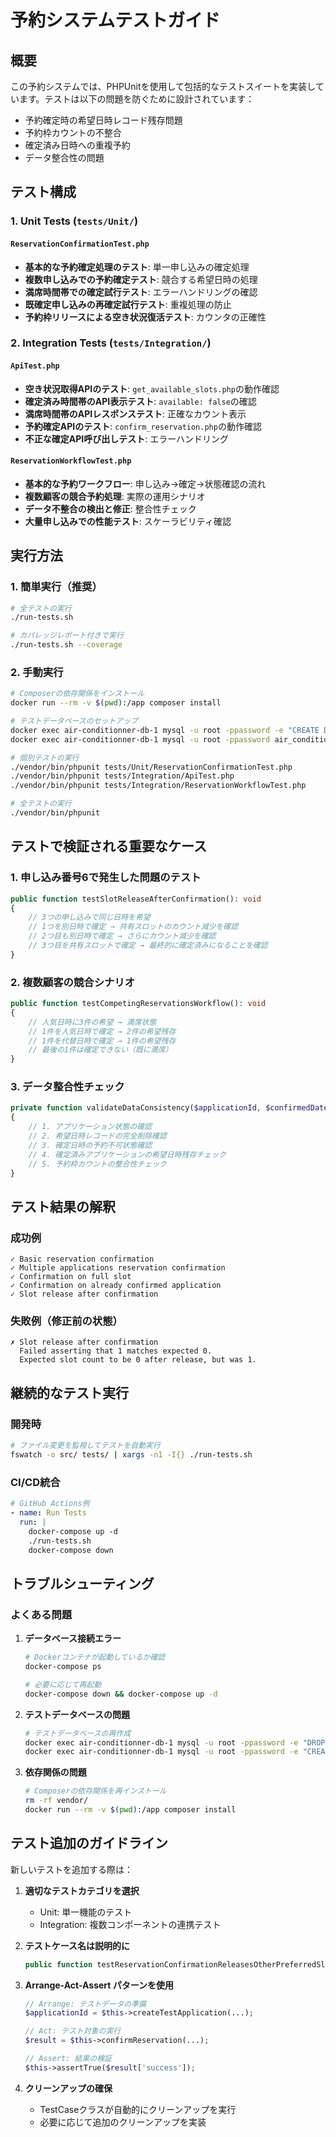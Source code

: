 # 予約システムテストガイド

## 概要

この予約システムでは、PHPUnitを使用して包括的なテストスイートを実装しています。テストは以下の問題を防ぐために設計されています：

- 予約確定時の希望日時レコード残存問題
- 予約枠カウントの不整合
- 確定済み日時への重複予約
- データ整合性の問題

## テスト構成

### 1. Unit Tests (`tests/Unit/`)

#### `ReservationConfirmationTest.php`
- **基本的な予約確定処理のテスト**: 単一申し込みの確定処理
- **複数申し込みでの予約確定テスト**: 競合する希望日時の処理
- **満席時間帯での確定試行テスト**: エラーハンドリングの確認
- **既確定申し込みの再確定試行テスト**: 重複処理の防止
- **予約枠リリースによる空き状況復活テスト**: カウンタの正確性

### 2. Integration Tests (`tests/Integration/`)

#### `ApiTest.php`
- **空き状況取得APIのテスト**: `get_available_slots.php`の動作確認
- **確定済み時間帯のAPI表示テスト**: `available: false`の確認
- **満席時間帯のAPIレスポンステスト**: 正確なカウント表示
- **予約確定APIのテスト**: `confirm_reservation.php`の動作確認
- **不正な確定API呼び出しテスト**: エラーハンドリング

#### `ReservationWorkflowTest.php`
- **基本的な予約ワークフロー**: 申し込み→確定→状態確認の流れ
- **複数顧客の競合予約処理**: 実際の運用シナリオ
- **データ不整合の検出と修正**: 整合性チェック
- **大量申し込みでの性能テスト**: スケーラビリティ確認

## 実行方法

### 1. 簡単実行（推奨）

```bash
# 全テストの実行
./run-tests.sh

# カバレッジレポート付きで実行
./run-tests.sh --coverage
```

### 2. 手動実行

```bash
# Composerの依存関係をインストール
docker run --rm -v $(pwd):/app composer install

# テストデータベースのセットアップ
docker exec air-conditionner-db-1 mysql -u root -ppassword -e "CREATE DATABASE IF NOT EXISTS air_conditioner_db_test;"
docker exec air-conditionner-db-1 mysql -u root -ppassword air_conditioner_db_test < sql/init.sql

# 個別テストの実行
./vendor/bin/phpunit tests/Unit/ReservationConfirmationTest.php
./vendor/bin/phpunit tests/Integration/ApiTest.php
./vendor/bin/phpunit tests/Integration/ReservationWorkflowTest.php

# 全テストの実行
./vendor/bin/phpunit
```

## テストで検証される重要なケース

### 1. 申し込み番号6で発生した問題のテスト

```php
public function testSlotReleaseAfterConfirmation(): void
{
    // 3つの申し込みで同じ日時を希望
    // 1つを別日時で確定 → 共有スロットのカウント減少を確認
    // 2つ目も別日時で確定 → さらにカウント減少を確認
    // 3つ目を共有スロットで確定 → 最終的に確定済みになることを確認
}
```

### 2. 複数顧客の競合シナリオ

```php
public function testCompetingReservationsWorkflow(): void
{
    // 人気日時に3件の希望 → 満席状態
    // 1件を人気日時で確定 → 2件の希望残存
    // 1件を代替日時で確定 → 1件の希望残存
    // 最後の1件は確定できない（既に満席）
}
```

### 3. データ整合性チェック

```php
private function validateDataConsistency($applicationId, $confirmedDate, $confirmedTimeSlot): void
{
    // 1. アプリケーション状態の確認
    // 2. 希望日時レコードの完全削除確認
    // 3. 確定日時の予約不可状態確認
    // 4. 確定済みアプリケーションの希望日時残存チェック
    // 5. 予約枠カウントの整合性チェック
}
```

## テスト結果の解釈

### 成功例
```
✓ Basic reservation confirmation
✓ Multiple applications reservation confirmation
✓ Confirmation on full slot
✓ Confirmation on already confirmed application
✓ Slot release after confirmation
```

### 失敗例（修正前の状態）
```
✗ Slot release after confirmation
  Failed asserting that 1 matches expected 0.
  Expected slot count to be 0 after release, but was 1.
```

## 継続的なテスト実行

### 開発時
```bash
# ファイル変更を監視してテストを自動実行
fswatch -o src/ tests/ | xargs -n1 -I{} ./run-tests.sh
```

### CI/CD統合
```yaml
# GitHub Actions例
- name: Run Tests
  run: |
    docker-compose up -d
    ./run-tests.sh
    docker-compose down
```

## トラブルシューティング

### よくある問題

1. **データベース接続エラー**
   ```bash
   # Dockerコンテナが起動しているか確認
   docker-compose ps

   # 必要に応じて再起動
   docker-compose down && docker-compose up -d
   ```

2. **テストデータベースの問題**
   ```bash
   # テストデータベースの再作成
   docker exec air-conditionner-db-1 mysql -u root -ppassword -e "DROP DATABASE IF EXISTS air_conditioner_db_test;"
   docker exec air-conditionner-db-1 mysql -u root -ppassword -e "CREATE DATABASE air_conditioner_db_test;"
   ```

3. **依存関係の問題**
   ```bash
   # Composerの依存関係を再インストール
   rm -rf vendor/
   docker run --rm -v $(pwd):/app composer install
   ```

## テスト追加のガイドライン

新しいテストを追加する際は：

1. **適切なテストカテゴリを選択**
   - Unit: 単一機能のテスト
   - Integration: 複数コンポーネントの連携テスト

2. **テストケース名は説明的に**
   ```php
   public function testReservationConfirmationReleasesOtherPreferredSlots(): void
   ```

3. **Arrange-Act-Assert パターンを使用**
   ```php
   // Arrange: テストデータの準備
   $applicationId = $this->createTestApplication(...);

   // Act: テスト対象の実行
   $result = $this->confirmReservation(...);

   // Assert: 結果の検証
   $this->assertTrue($result['success']);
   ```

4. **クリーンアップの確保**
   - TestCaseクラスが自動的にクリーンアップを実行
   - 必要に応じて追加のクリーンアップを実装